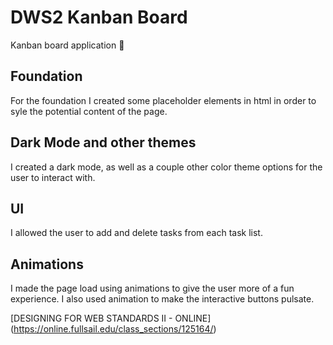 # DWS2 Kanban Board

Kanban board application 🚀

## Foundation

For the foundation I created some placeholder elements in html in order to syle the potential content of the page.

## Dark Mode and other themes

I created a dark mode, as well as a couple other color theme options for the user to interact with.

## UI

I allowed the user to add and delete tasks from each task list.

## Animations

I made the page load using animations to give the user more of a fun experience. I also used animation to make the interactive buttons pulsate. 

[DESIGNING FOR WEB STANDARDS II - ONLINE] (https://online.fullsail.edu/class_sections/125164/)